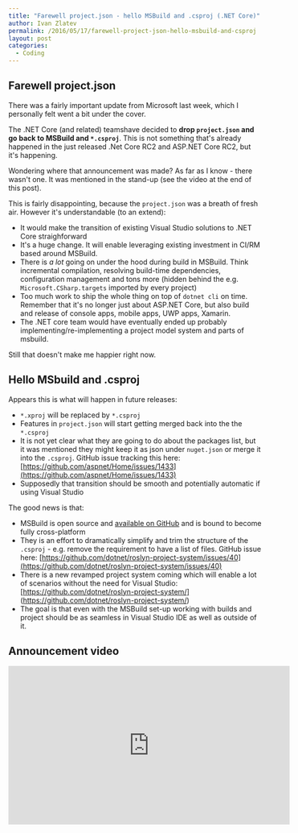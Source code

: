 ```yaml
---
title: "Farewell project.json - hello MSBuild and .csproj (.NET Core)"
author: Ivan Zlatev
permalink: /2016/05/17/farewell-project-json-hello-msbuild-and-csproj
layout: post
categories:
  - Coding
---
```


## Farewell project.json

There was a fairly important update from Microsoft last week, which I personally felt went a bit under the cover.

The .NET Core (and related) teamshave decided to  **drop `project.json` and go back to MSBuild and `*.csproj`**. This is not something that's already happened in the just released .Net Core RC2 and ASP.NET Core RC2, but it's happening.

Wondering where that announcement was made? As far as I know - there wasn't one. It was mentioned in the stand-up (see the video at the end of this post).

This is fairly disappointing, because the `project.json` was a breath of fresh air. However it's understandable (to an extend):

* It would make the transition of existing Visual Studio solutions to .NET Core straighforward
* It's a huge change. It will enable leveraging existing investment in CI/RM based around MSBuild.
* There is *a lot* going on under the hood during build in MSBuild. Think incremental compilation, resolving build-time dependencies, configuration management and tons more (hidden behind the e.g. `Microsoft.CSharp.targets` imported by every project)
* Too much work to ship the whole thing on top of `dotnet cli` on time. Remember that it's no longer just about ASP.NET Core, but also build and release of console apps, mobile apps, UWP apps, Xamarin.
* The .NET core team would have eventually ended up probably implementing/re-implementing a project model system and parts of msbuild.

Still that doesn't make me happier right now.

## Hello MSbuild and .csproj

Appears this is what will happen in future releases:

* `*.xproj` will be replaced by `*.csproj`
* Features in `project.json` will start getting merged back into the the `*.csproj`
* It is not yet clear what they are going to do about the packages list, but it was mentioned they might keep it as json under `nuget.json` or merge it into the `.csproj`. GitHub issue tracking this here: [https://github.com/aspnet/Home/issues/1433](https://github.com/aspnet/Home/issues/1433)
* Supposedly that transition should be smooth and potentially automatic if using Visual Studio

The good news is that:

* MSBuild is open source and [available on GitHub](https://github.com/Microsoft/msbuild) and is bound to become fully cross-platform
* They is an effort to dramatically simplify and trim the structure of the `.csproj` - e.g. remove the requirement to have a list of files. GitHub issue here: [https://github.com/dotnet/roslyn-project-system/issues/40](https://github.com/dotnet/roslyn-project-system/issues/40)
* There is a new revamped project system coming which will enable a lot of scenarios without the need for Visual Studio: [https://github.com/dotnet/roslyn-project-system/]
(https://github.com/dotnet/roslyn-project-system/)
* The goal is that even with the MSBuild set-up working with builds and project should be as seamless in Visual Studio IDE as well as outside of it.


## Announcement video

<iframe width="560" height="315" src="https://www.youtube.com/embed/P9HqMZviaMg?start=1713" frameborder="0" allowfullscreen></iframe>
